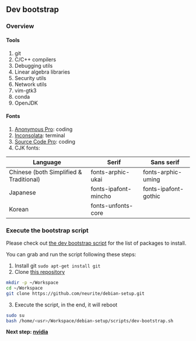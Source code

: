 ## Dev bootstrap

### Overview

#### Tools

1. git
2. C/C++ compilers
3. Debugging utils
4. Linear algebra libraries
5. Security utils
6. Network utils
7. vim-gtk3
8. conda
9. OpenJDK

#### Fonts

1. [Anonymous Pro](https://packages.debian.org/buster/fonts/ttf-anonymous-pro): coding
2. [Inconsolata](https://packages.debian.org/buster/fonts-inconsolata): terminal
3. [Source Code Pro](https://github.com/adobe-fonts/source-code-pro): coding
4. CJK fonts:

| Language                                | Serif                | Sans serif           |
|-----------------------------------------|----------------------|----------------------|
| Chinese (both Simplified & Traditional) |	fonts-arphic-ukai    | fonts-arphic-uming   |
| Japanese                                |	fonts-ipafont-mincho | fonts-ipafont-gothic |
| Korean                                  |	fonts-unfonts-core                          |

### Execute the bootstrap script

Please check out [the dev bootstrap script](https://github.com/neurite/debian-setup/blob/master/scripts/dev-bootstrap.sh) for the list of packages to install.

You can grab and run the script following these steps:

1. Install git `sudo apt-get install git`
2. Clone [this repository](https://github.com/neurite/debian-setup.git)
```bash
mkdir -p ~/Workspace
cd ~/Workspace
git clone https://github.com/neurite/debian-setup.git
```
3. Execute the script, in the end, it will reboot
```bash
sudo su
bash /home/<usr>/Workspace/debian-setup/scripts/dev-bootstrap.sh
```

**Next step: [nvidia](0300-nvidia.md)**
